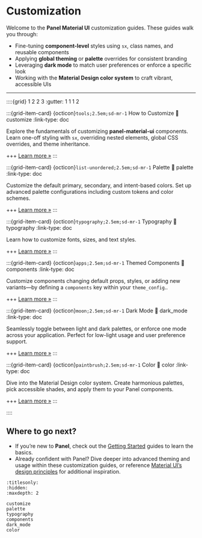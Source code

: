 # Customization

Welcome to the **Panel Material UI** customization guides. These guides walk you through:

- Fine-tuning **component-level** styles using `sx`, class names, and reusable components
- Applying **global theming** or **palette** overrides for consistent branding
- Leveraging **dark mode** to match user preferences or enforce a specific look
- Working with the **Material Design color system** to craft vibrant, accessible UIs

---

::::{grid} 1 2 2 3
:gutter: 1 1 1 2

:::{grid-item-card} {octicon}`tools;2.5em;sd-mr-1` How to Customize
:link: customize
:link-type: doc

Explore the fundamentals of customizing **panel-material-ui** components. Learn one-off styling with `sx`, overriding nested elements, global CSS overrides, and theme inheritance.

+++
[Learn more »](how_to_customize)
:::

:::{grid-item-card} {octicon}`list-unordered;2.5em;sd-mr-1` Palette
:link: palette
:link-type: doc

Customize the default primary, secondary, and intent-based colors. Set up advanced palette configurations including custom tokens and color schemes.

+++
[Learn more »](palette)
:::

:::{grid-item-card} {octicon}`typography;2.5em;sd-mr-1` Typography
:link: typography
:link-type: doc

Learn how to customize fonts, sizes, and text styles.

+++
[Learn more »](typography)
:::

:::{grid-item-card} {octicon}`apps;2.5em;sd-mr-1` Themed Components
:link: components
:link-type: doc

Customize components changing default props, styles, or adding new variants—by defining a `components` key within your `theme_config`..

+++
[Learn more »](components)
:::

:::{grid-item-card} {octicon}`moon;2.5em;sd-mr-1` Dark Mode
:link: dark_mode
:link-type: doc

Seamlessly toggle between light and dark palettes, or enforce one mode across your application. Perfect for low-light usage and user preference support.

+++
[Learn more »](dark_mode)
:::

:::{grid-item-card} {octicon}`paintbrush;2.5em;sd-mr-1` Color
:link: color
:link-type: doc

Dive into the Material Design color system. Create harmonious palettes, pick accessible shades, and apply them to your Panel components.

+++
[Learn more »](color)
:::

::::

## Where to go next?

- If you’re new to **Panel**, check out the [Getting Started](https://panel.holoviz.org/getting_started/index.md) guides to learn the basics.
- Already confident with Panel? Dive deeper into advanced theming and usage within these customization guides, or reference [Material UI’s design principles](https://mui.com/) for additional inspiration.

```{toctree}
:titlesonly:
:hidden:
:maxdepth: 2

customize
palette
typography
components
dark_mode
color
```
